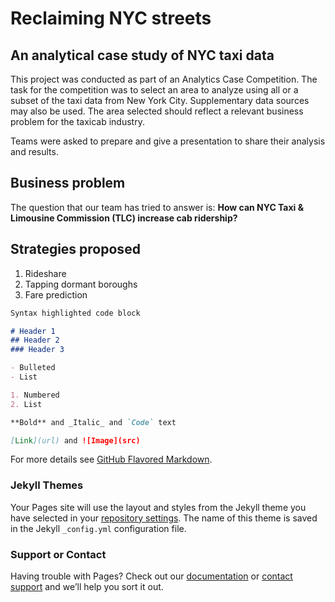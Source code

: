 # Reclaiming NYC streets
## An analytical case study of NYC taxi data
This project was conducted as part of an Analytics Case Competition. The task for the competition was to select an area to analyze using all or a subset of the taxi data from New York City. Supplementary data sources may also be used. The area selected should reflect a relevant business problem for the taxicab industry.   

Teams were asked to prepare and give a presentation to share their analysis and results.

## Business problem
The question that our team has tried to answer is:
**How can NYC Taxi & Limousine Commission (TLC) increase cab ridership?**

## Strategies proposed
1. Rideshare
2. Tapping dormant boroughs
3. Fare prediction

```markdown
Syntax highlighted code block

# Header 1
## Header 2
### Header 3

- Bulleted
- List

1. Numbered
2. List

**Bold** and _Italic_ and `Code` text

[Link](url) and ![Image](src)
```

For more details see [GitHub Flavored Markdown](https://guides.github.com/features/mastering-markdown/).

### Jekyll Themes

Your Pages site will use the layout and styles from the Jekyll theme you have selected in your [repository settings](https://github.com/sidharthg/nyc-taxi-cabs/settings). The name of this theme is saved in the Jekyll `_config.yml` configuration file.

### Support or Contact

Having trouble with Pages? Check out our [documentation](https://help.github.com/categories/github-pages-basics/) or [contact support](https://github.com/contact) and we’ll help you sort it out.
